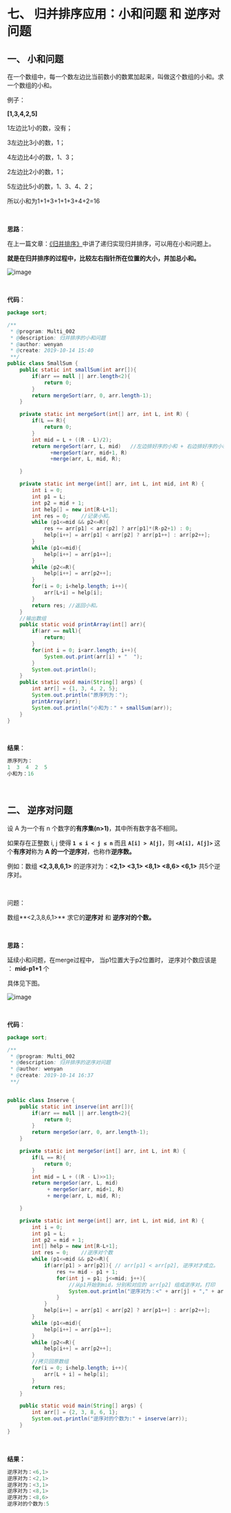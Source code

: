 # 七、 归并排序应用：小和问题 和 逆序对问题



## 一、 小和问题

在一个数组中，每一个数左边比当前数小的数累加起来，叫做这个数组的小和。求一个数组的小和。

例子：

**[1,3,4,2,5]**

1左边比1小的数，没有；

3左边比3小的数，1；

4左边比4小的数，1、3；

2左边比2小的数，1；

5左边比5小的数，1、3、4、2；

所以小和为1+1+3+1+1+3+4+2=16

<br>

**思路**：

在上一篇文章：[《归并排序》](归并排序.md)中讲了递归实现归并排序，可以用在小和问题上。

**就是在归并排序的过程中，比较左右指针所在位置的大小，并加总小和。**

![image](images/小和问题分析图.jpg)

<br>

**代码**：

```java
package sort;

/**
 * @program: Multi_002
 * @description: 归并排序的小和问题
 * @author: wenyan
 * @create: 2019-10-14 15:40
 **/
public class SmallSum {
    public static int smallSum(int arr[]){
        if(arr == null || arr.length<2){
            return 0;
        }
        return mergeSort(arr, 0, arr.length-1);
    }

    private static int mergeSort(int[] arr, int L, int R) {
        if(L == R){
            return 0;
        }
        int mid = L + ((R - L)/2);
        return mergeSort(arr, L, mid)   //左边排好序的小和 + 右边排好序的小和 + 最后合并的小和。
              +mergeSort(arr, mid+1, R)
              +merge(arr, L, mid, R);

    }

    private static int merge(int[] arr, int L, int mid, int R) {
        int i = 0;
        int p1 = L;
        int p2 = mid + 1;
        int help[] = new int[R-L+1];
        int res = 0;    //记录小和。
        while (p1<=mid && p2<=R){
            res += arr[p1] < arr[p2] ? arr[p1]*(R-p2+1) : 0;
            help[i++] = arr[p1] < arr[p2] ? arr[p1++] : arr[p2++];
        }
        while (p1<=mid){
            help[i++] = arr[p1++];
        }
        while (p2<=R){
            help[i++] = arr[p2++];
        }
        for(i = 0; i<help.length; i++){
            arr[L+i] = help[i];
        }
        return res; //返回小和。
    }
    //输出数组
    public static void printArray(int[] arr){
        if(arr == null){
            return;
        }
        for(int i = 0; i<arr.length; i++){
            System.out.print(arr[i] + "  ");
        }
        System.out.println();
    }
    public static void main(String[] args) {
        int arr[] = {1, 3, 4, 2, 5};
        System.out.println("原序列为：");
        printArray(arr);
        System.out.println("小和为：" + smallSum(arr));
    }
}

```

<br>

**结果**：

```java
原序列为：
1  3  4  2  5  
小和为：16
```

<br>



## 二、 逆序对问题

设 A 为一个有 n 个数字的**有序集(n>1)**，其中所有数字各不相同。

如果存在正整数 i, j 使得 **`1 ≤ i < j ≤ n`** 而且 **`A[i] > A[j]`**，则 **`<A[i], A[j]>`** 这个**有序对**称为 **A 的一个逆序对**，也称作**逆序数。**

例如：数组 **<2,3,8,6,1>** 的逆序对为：**<2,1> <3,1> <8,1> <8,6> <6,1>** 共5个逆序对。



<br>

问题：

数组**<2,3,8,6,1>** 求它的**逆序对** 和 **逆序对的个数。**

<br>

**思路：**

延续小和问题，在merge过程中， 当p1位置大于p2位置时， 逆序对个数应该是 ： **mid-p1+1** 个

具体见下图。

![image](images/逆序对问题分析图.jpg)

<br>

**代码**：

```java
package sort;

/**
 * @program: Multi_002
 * @description: 归并排序的逆序对问题
 * @author: wenyan
 * @create: 2019-10-14 16:37
 **/


public class Inserve {
    public static int inserve(int arr[]){
        if(arr == null || arr.length<2){
            return 0;
        }
        return mergeSor(arr, 0, arr.length-1);
    }

    private static int mergeSor(int[] arr, int L, int R) {
        if(L == R){
            return 0;
        }
        int mid = L + ((R - L)>>1);
        return mergeSor(arr, L, mid)
             + mergeSor(arr, mid+1, R)
             + merge(arr, L, mid, R);

    }

    private static int merge(int[] arr, int L, int mid, int R) {
        int i = 0;
        int p1 = L;
        int p2 = mid + 1;
        int[] help = new int[R-L+1];
        int res = 0;    //逆序对个数
        while (p1<=mid && p2<=R){
            if(arr[p1] > arr[p2]){ // arr[p1] < arr[p2], 逆序对才成立。
                res += mid - p1 + 1;
                for(int j = p1; j<=mid; j++){
                    //从p1开始到mid，分别和对应的 arr[p2] 组成逆序对。打印
                    System.out.println("逆序对为：<" + arr[j] + "," + arr[p2] + ">");
                }
            }
            help[i++] = arr[p1] < arr[p2] ? arr[p1++] : arr[p2++];
        }
        while (p1<=mid){
            help[i++] = arr[p1++];
        }
        while (p2<=R){
            help[i++] = arr[p2++];
        }
        //拷贝回原数组
        for(i = 0; i<help.length; i++){
            arr[L + i] = help[i];
        }
        return res;
    }

    public static void main(String[] args) {
        int arr[] = {2, 3, 8, 6, 1};
        System.out.println("逆序对的个数为:" + inserve(arr));
    }
}
```

<br>

**结果：**

```java
逆序对为：<6,1>
逆序对为：<2,1>
逆序对为：<3,1>
逆序对为：<8,1>
逆序对为：<8,6>
逆序对的个数为:5
```

<br>





